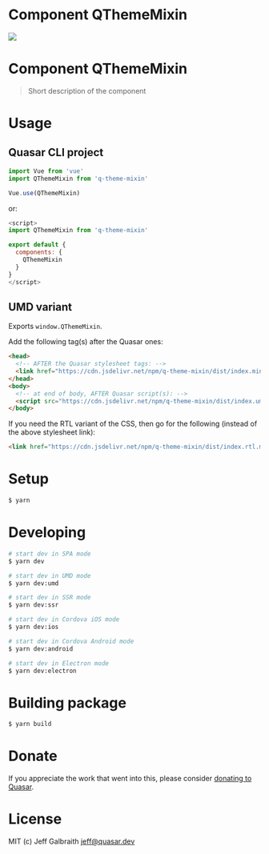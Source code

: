 # Component QThemeMixin

<img src="https://img.shields.io/npm/v/q-theme-mixin.svg?label=q-theme-mixin">

# Component QThemeMixin
> Short description of the component


# Usage

## Quasar CLI project

```js
import Vue from 'vue'
import QThemeMixin from 'q-theme-mixin'

Vue.use(QThemeMixin)
```

or:

```js
<script>
import QThemeMixin from 'q-theme-mixin'

export default {
  components: {
    QThemeMixin
  }
}
</script>
```

## UMD variant

Exports `window.QThemeMixin`.

Add the following tag(s) after the Quasar ones:

```html
<head>
  <!-- AFTER the Quasar stylesheet tags: -->
  <link href="https://cdn.jsdelivr.net/npm/q-theme-mixin/dist/index.min.css" rel="stylesheet" type="text/css">
</head>
<body>
  <!-- at end of body, AFTER Quasar script(s): -->
  <script src="https://cdn.jsdelivr.net/npm/q-theme-mixin/dist/index.umd.min.js"></script>
</body>
```
If you need the RTL variant of the CSS, then go for the following (instead of the above stylesheet link):
```html
<link href="https://cdn.jsdelivr.net/npm/q-theme-mixin/dist/index.rtl.min.css" rel="stylesheet" type="text/css">
```

# Setup
```bash
$ yarn
```

# Developing
```bash
# start dev in SPA mode
$ yarn dev

# start dev in UMD mode
$ yarn dev:umd

# start dev in SSR mode
$ yarn dev:ssr

# start dev in Cordova iOS mode
$ yarn dev:ios

# start dev in Cordova Android mode
$ yarn dev:android

# start dev in Electron mode
$ yarn dev:electron
```

# Building package
```bash
$ yarn build
```

# Donate
If you appreciate the work that went into this, please consider [donating to Quasar](https://donate.quasar.dev).

# License
MIT (c) Jeff Galbraith <jeff@quasar.dev>
